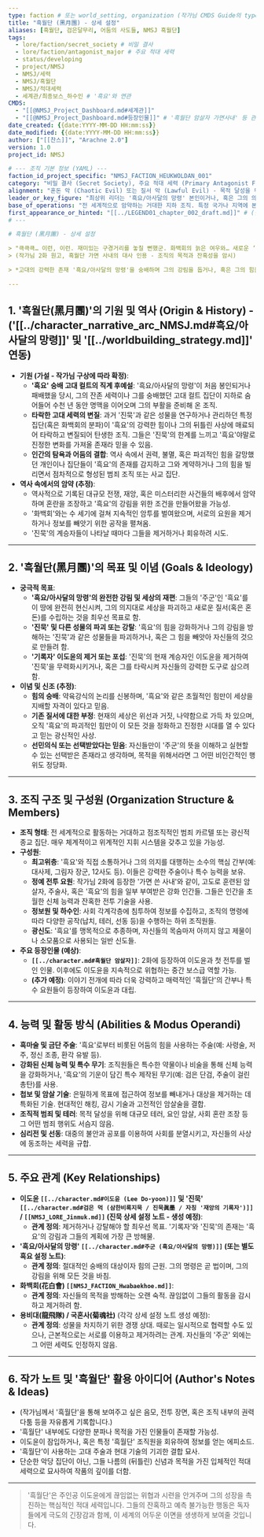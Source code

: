 ```yaml
---
type: faction # 또는 world_setting, organization (작가님 CMDS Guide의 type 정의에 따름)
title: "흑월단 (黑月團) - 상세 설정"
aliases: [흑월단, 검은달무리, 어둠의 사도들, NMSJ 흑월단]
tags:
  - lore/faction/secret_society # 비밀 결사
  - lore/faction/antagonist_major # 주요 적대 세력
  - status/developing
  - project/NMSJ
  - NMSJ/세력
  - NMSJ/흑월단
  - NMSJ/적대세력
  - 세계관/최종보스_하수인 # '흑요'와 연관
CMDS:
  - "[[@NMSJ_Project_Dashboard.md#세계관]]"
  - "[[@NMSJ_Project_Dashboard.md#등장인물]]" # '흑월단 암살자 가면사내' 등 관련 캐릭터와 연결
date_created: {{date:YYYY-MM-DD HH:mm:ss}}
date_modified: {{date:YYYY-MM-DD HH:mm:ss}}
author: ["[[찬스]]", "Arachne 2.0"]
version: 1.0
project_id: NMSJ

# --- 조직 기본 정보 (YAML) ---
faction_id_project_specific: "NMSJ_FACTION_HEUKWOLDAN_001"
category: "비밀 결사 (Secret Society), 주요 적대 세력 (Primary Antagonist Faction), '흑요' 숭배 집단"
alignment: "혼돈 악 (Chaotic Evil) 또는 질서 악 (Lawful Evil) - 목적 달성을 위해 수단과 방법을 가리지 않으며, 파괴와 혼돈을 신봉하거나 혹은 그들의 '주군'을 위한 질서를 추구할 수 있음."
leader_or_key_figure: "최상위 리더는 '흑요/아사달의 망령' 본인이거나, 혹은 그의 의지를 대행하는 최고위 대리인(예: 대사제, 그림자 장군 등). 작가님 2화에 등장한 '가면 쓴 사내'는 중간 간부급 또는 정예 요원으로 추정."
base_of_operations: "전 세계적으로 암약하는 거대한 지하 조직. 특정 국가나 지역에 본부를 두기보다는, 각지에 비밀스러운 아지트나 성소를 운영할 가능성. (예: 버려진 사원, 고대 유적지 지하, 현대 도시의 어두운 이면 등)"
first_appearance_or_hinted: "[[../LEGEND01_chapter_002_draft.md]]" # (실제 2화 파일명으로 수정 필요) 가면 쓴 암살자의 등장
# ---

# 흑월단 (黑月團) - 상세 설정

> "큭큭큭… 이런, 이런. 재미있는 구경거리를 놓칠 뻔했군. 화백회의 늙은 여우와… 새로운 ‘그릇’인가? 생각보다 빨리 찾아냈군. ‘주군’께서 기뻐하시겠어."
> (작가님 2화 원고, 흑월단 가면 사내의 대사 인용 - 조직의 목적과 잔혹성을 암시)

> *고대의 강력한 존재 '흑요/아사달의 망령'을 숭배하며 그의 강림을 돕거나, 혹은 그의 힘을 이용해 세상을 자신들의 의지대로 지배하려는 극악무도한 비밀 결사. '삼한비록지묵(진묵)'과 그 계승자인 이도윤을 제거하거나 포획하는 것을 최우선 목표 중 하나로 삼고 있으며, 목적 달성을 위해 그 어떤 잔혹한 수단과 방법도 가리지 않는다. 고대 주술과 현대 기술을 결합한 강력한 전투 요원들을 보유하고 있으며, 전 세계적으로 암약하며 거대한 음모를 꾸미고 있다. 화백회의 오랜 숙적이자, 이도윤이 마주해야 할 가장 직접적이고 위험한 적대 세력이다.*

---
```


## 1. '흑월단(黑月團)'의 기원 및 역사 (Origin & History) - ('[[../character_narrative_arc_NMSJ.md#흑요/아사달의 망령]]' 및 '[[../worldbuilding_strategy.md]]' 연동)

* **기원 (가설 - 작가님 구상에 따라 확정)**:
    * **'흑요' 숭배 고대 컬트의 직계 후예설**: '흑요/아사달의 망령'이 처음 봉인되거나 패배했을 당시, 그의 잔존 세력이나 그를 숭배했던 고대 컬트 집단이 지하로 숨어들어 수천 년 동안 명맥을 이어오며 그의 부활을 준비해 온 조직.
    * **타락한 고대 세력의 변질**: 과거 '진묵'과 같은 성물을 연구하거나 관리하던 특정 집단(혹은 화백회의 분파)이 '흑요'의 강력한 힘이나 그의 뒤틀린 사상에 매료되어 타락하고 변질되어 탄생한 조직. 그들은 '진묵'의 한계를 느끼고 '흑요'야말로 진정한 변화를 가져올 존재라 믿을 수 있음.
    * **인간의 탐욕과 어둠의 결합**: 역사 속에서 권력, 불멸, 혹은 파괴적인 힘을 갈망했던 개인이나 집단들이 '흑요'의 존재를 감지하고 그와 계약하거나 그의 힘을 빌리면서 점차적으로 형성된 범죄 조직 또는 사교 집단.
* **역사 속에서의 암약 (추정)**:
    * 역사적으로 기록된 대규모 전쟁, 재앙, 혹은 미스터리한 사건들의 배후에서 암약하며 혼란을 조장하고 '흑요'의 강림을 위한 조건을 만들어왔을 가능성.
    * '화백회'와는 수 세기에 걸쳐 지속적인 암투를 벌여왔으며, 서로의 요원을 제거하거나 정보를 빼앗기 위한 공작을 펼쳐옴.
    * '진묵'의 계승자들이 나타날 때마다 그들을 제거하거나 회유하려 시도.

---

## 2. '흑월단(黑月團)'의 목표 및 이념 (Goals & Ideology)

* **궁극적 목표**:
    * **'흑요/아사달의 망령'의 완전한 강림 및 세상의 재편**: 그들의 '주군'인 '흑요'를 이 땅에 완전히 현신시켜, 그의 의지대로 세상을 파괴하고 새로운 질서(혹은 혼돈)를 수립하는 것을 최우선 목표로 함.
    * **'진묵' 및 다른 성물의 파괴 또는 강탈**: '흑요'의 힘을 강화하거나 그의 강림을 방해하는 '진묵'과 같은 성물들을 파괴하거나, 혹은 그 힘을 빼앗아 자신들의 것으로 만들려 함.
    * **'기록자' 이도윤의 제거 또는 포섭**: '진묵'의 현재 계승자인 이도윤을 제거하여 '진묵'을 무력화시키거나, 혹은 그를 타락시켜 자신들의 강력한 도구로 삼으려 함.
* **이념 및 신조 (추정)**:
    * **힘의 숭배**: 약육강식의 논리를 신봉하며, '흑요'와 같은 초월적인 힘만이 세상을 지배할 자격이 있다고 믿음.
    * **기존 질서에 대한 부정**: 현재의 세상은 위선과 거짓, 나약함으로 가득 차 있으며, 오직 '흑요'의 파괴적인 힘만이 이 모든 것을 정화하고 진정한 시대를 열 수 있다고 믿는 광신적인 사상.
    * **선민의식 또는 선택받았다는 믿음**: 자신들만이 '주군'의 뜻을 이해하고 실현할 수 있는 선택받은 존재라고 생각하며, 목적을 위해서라면 그 어떤 비인간적인 행위도 정당화.

---

## 3. 조직 구조 및 구성원 (Organization Structure & Members)

* **조직 형태**: 전 세계적으로 활동하는 거대하고 점조직적인 범죄 카르텔 또는 광신적 종교 집단. 매우 체계적이고 위계적인 지휘 시스템을 갖추고 있을 가능성.
* **구성원**:
    * **최고위층**: '흑요'와 직접 소통하거나 그의 의지를 대행하는 소수의 핵심 간부(예: 대사제, 그림자 장군, 12사도 등). 이들은 강력한 주술이나 특수 능력을 보유.
    * **정예 전투 요원**: 작가님 2화에 등장한 '가면 쓴 사내'와 같이, 고도로 훈련된 암살자, 주술사, 혹은 '흑요'의 힘을 일부 부여받은 강화 인간들. 그들은 인간을 초월한 신체 능력과 잔혹한 전투 기술을 사용.
    * **정보원 및 하수인**: 사회 각계각층에 침투하여 정보를 수집하고, 조직의 명령에 따라 다양한 공작(납치, 테러, 선동 등)을 수행하는 하위 조직원들.
    * **광신도**: '흑요'를 맹목적으로 추종하며, 자신들의 목숨마저 아끼지 않고 제물이나 소모품으로 사용되는 일반 신도들.
* **주요 등장인물 (예상)**:
    * **`[[../character.md#흑월단 암살자]]`**: 2화에 등장하여 이도윤과 첫 전투를 벌인 인물. 이후에도 이도윤을 지속적으로 위협하는 중간 보스급 역할 가능.
    * **(추가 예정)**: 이야기 전개에 따라 더욱 강력하고 매력적인 '흑월단'의 간부나 특수 요원들이 등장하여 이도윤과 대립.

---

## 4. 능력 및 활동 방식 (Abilities & Modus Operandi)

* **흑마술 및 금단 주술**: '흑요'로부터 비롯된 어둠의 힘을 사용하는 주술(예: 사령술, 저주, 정신 조종, 환각 유발 등).
* **강화된 신체 능력 및 특수 무기**: 조직원들은 특수한 약물이나 비술을 통해 신체 능력을 강화하거나, '흑요'의 기운이 담긴 특수 제작된 무기(예: 검은 단검, 주술이 걸린 총탄)를 사용.
* **첩보 및 암살 기술**: 은밀하게 목표에 접근하여 정보를 빼내거나 대상을 제거하는 데 특화된 기술. 현대적인 해킹, 감시 기술과 고전적인 암살술을 결합.
* **조직적 범죄 및 테러**: 목적 달성을 위해 대규모 테러, 요인 암살, 사회 혼란 조장 등 그 어떤 범죄 행위도 서슴지 않음.
* **심리전 및 선동**: 대중의 불안과 공포를 이용하여 사회를 분열시키고, 자신들의 사상에 동조하는 세력을 규합.

---

## 5. 주요 관계 (Key Relationships)

- **이도윤 `[[../character.md#이도윤 (Lee Do-yoon)]]` 및 '진묵' `[[../character.md#검은 먹 (삼한비록지묵 / 진묵眞墨 / 자칭 '재앙의 기록자')]]` / `[[NMSJ_LORE_Jinmuk.md]]` (진묵 상세 설정 노트 - 생성 예정)**:
    * **관계 정의**: 제거하거나 강탈해야 할 최우선 목표. '기록자'와 '진묵'의 존재는 '흑요'의 강림과 그들의 계획에 가장 큰 방해물.
- **'흑요/아사달의 망령' `[[../character.md#주군 (흑요/아사달의 망령)]]` (또는 별도 흑요 설정 노트)**:
    * **관계 정의**: 절대적인 숭배의 대상이자 힘의 근원. 그의 명령은 곧 법이며, 그의 강림을 위해 모든 것을 바침.
- **화백회(花白會) `[[NMSJ_FACTION_Hwabaekhoe.md]]`**:
    * **관계 정의**: 자신들의 목적을 방해하는 오랜 숙적. 끊임없이 그들의 활동을 감시하고 제거하려 함.
- **용비대(龍飛隊) / 국혼사(菊魂社)** (각각 상세 설정 노트 생성 예정):
    * **관계 정의**: 성물을 차지하기 위한 경쟁 상대. 때로는 일시적으로 협력할 수도 있으나, 근본적으로는 서로를 이용하고 제거하려는 관계. 자신들의 '주군' 외에는 그 어떤 세력도 인정하지 않음.

---

## 6. 작가 노트 및 '흑월단' 활용 아이디어 (Author's Notes & Ideas)

- (작가님께서 '흑월단'을 통해 보여주고 싶은 음모, 전투 장면, 혹은 조직 내부의 권력 다툼 등을 자유롭게 기록합니다.)
- '흑월단' 내부에도 다양한 분파나 목적을 가진 인물들이 존재할 가능성.
- 이도윤이 잠입하거나, 혹은 특정 '흑월단' 조직원을 회유하여 정보를 얻는 에피소드.
- '흑월단'이 사용하는 고대 주술과 현대 기술의 기괴한 결합 묘사.
- 단순한 악당 집단이 아닌, 그들 나름의 (뒤틀린) 신념과 목적을 가진 입체적인 적대 세력으로 묘사하여 작품의 깊이를 더함.

---
> '흑월단'은 주인공 이도윤에게 끊임없는 위협과 시련을 안겨주며 그의 성장을 촉진하는 핵심적인 적대 세력입니다. 그들의 잔혹하고 예측 불가능한 행동은 독자들에게 극도의 긴장감과 함께, 이 세계의 어두운 이면을 생생하게 보여줄 것입니다.